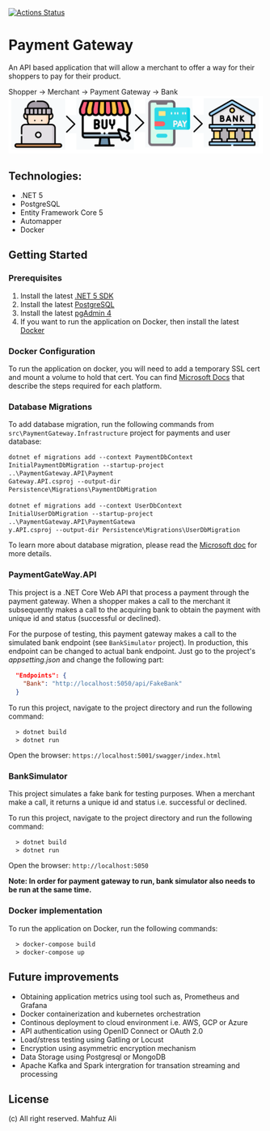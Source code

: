 [![Actions Status](https://github.com/mahfuzali/payment-gateway/workflows/.NET%20Core/badge.svg)](https://github.com/mahfuzali/payment-gateway/actions)

# Payment Gateway
An API based application that will allow a merchant to offer a way for their shoppers to pay for their product.

Shopper -> Merchant -> Payment Gateway -> Bank
![alt text](online-payment-processes.png)

## Technologies:
- .NET 5
- PostgreSQL 
- Entity Framework Core 5
- Automapper
- Docker

## Getting Started

### Prerequisites

1. Install the latest [.NET 5 SDK](https://dotnet.microsoft.com/download/dotnet/5.0)  
2. Install the latest [PostgreSQL](https://www.postgresql.org/download/)
3. Install the latest [pgAdmin 4](https://www.pgadmin.org/download/)
3. If you want to run the application on Docker, then install the latest [Docker](https://www.docker.com/products/docker-desktop)  

### Docker Configuration
To run the application on docker, you will need to add a temporary SSL cert and mount a volume to hold that cert.
You can find [Microsoft Docs](https://docs.microsoft.com/en-us/aspnet/core/security/docker-https) that describe the steps required for each platform.

### Database Migrations
To add database migration, run the following commands from `src\PaymentGateway.Infrastructure` project for payments and user database:
```console
dotnet ef migrations add --context PaymentDbContext InitialPaymentDbMigration --startup-project ..\PaymentGateway.API\Payment
Gateway.API.csproj --output-dir Persistence\Migrations\PaymentDbMigration

dotnet ef migrations add --context UserDbContext InitialUserDbMigration --startup-project ..\PaymentGateway.API\PaymentGatewa
y.API.csproj --output-dir Persistence\Migrations\UserDbMigration
```
To learn more about database migration, please read the [Microsoft doc](https://docs.microsoft.com/en-us/ef/core/managing-schemas/migrations/?tabs=dotnet-core-cli) for more details.
### PaymentGateWay.API

This project is a .NET Core Web API that process a payment through the payment gateway. When a shopper makes a call to the merchant it subsequently makes a call to the acquiring bank to obtain the payment with unique id and status (successful or declined).

For the purpose of testing, this payment gateway makes a call to the simulated bank endpoint (see `BankSimulator` project). In production, this endpoint can be changed to actual bank endpoint. Just go to the project's *appsetting.json* and change the following part:
  
```json
  "Endpoints": {
    "Bank": "http://localhost:5050/api/FakeBank"
  }
```

To run this project, navigate to the project directory and run the following command:
```console
  > dotnet build
  > dotnet run
```
Open the browser: `https://localhost:5001/swagger/index.html`

### BankSimulator
This project simulates a fake bank for testing purposes. When a merchant make a call, it returns a unique id and status i.e. successful or declined.

To run this project, navigate to the project directory and run the following command:
```console
  > dotnet build
  > dotnet run
```
Open the browser: `http://localhost:5050`

**Note: In order for payment gateway to run, bank simulator also needs to be run at the same time.**

### Docker implementation
To run the application on Docker, run the following commands:

```console
  > docker-compose build
  > docker-compose up
```

## Future improvements
* Obtaining application metrics using tool such as, Prometheus and Grafana
* Docker containerization and kubernetes orchestration
* Continous deployment to cloud environment i.e. AWS, GCP or Azure
* API authentication using OpenID Connect or OAuth 2.0 
* Load/stress testing using Gatling or Locust
* Encryption using asymmetric encryption mechanism
* Data Storage using Postgresql or MongoDB
* Apache Kafka and Spark intergration for transation streaming and processing

## License
(c) All right reserved. Mahfuz Ali
